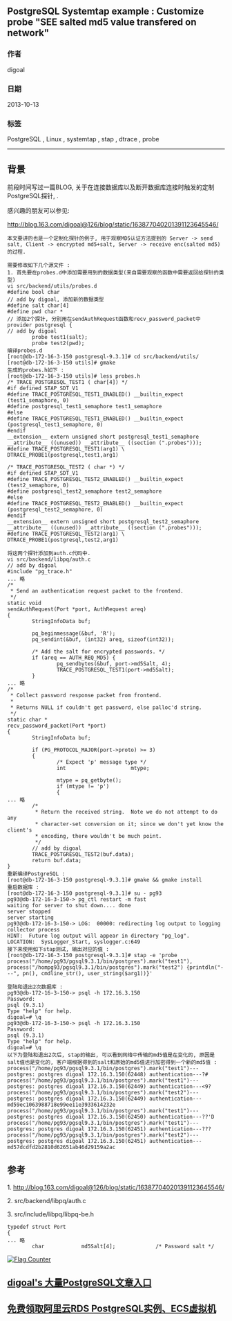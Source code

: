 ## PostgreSQL Systemtap example : Customize probe "SEE salted md5 value transfered on network"  
                                               
### 作者                                           
digoal                                             
                                         
### 日期                                                            
2013-10-13                                         
                                          
### 标签                                         
PostgreSQL , Linux , systemtap , stap , dtrace , probe                                          
                                                                           
----                                                   
                                                                                       
## 背景           
前段时间写过一篇BLOG, 关于在连接数据库以及断开数据库连接时触发的定制PostgreSQL探针, .  
  
感兴趣的朋友可以参见:  
  
  
http://blog.163.com/digoal@126/blog/static/163877040201391123645546/  
  
```  
本文要讲的也是一个定制化探针的例子, 用于观察MD5认证方法提到的 Server -> send salt, Client -> encrypted md5+salt, Server -> receive enc(salted md5) 的过程.  
  
需要修改如下几个源文件 :   
1. 首先要在probes.d中添加需要用到的数据类型(来自需要观察的函数中需要返回给探针的类型)  
vi src/backend/utils/probes.d  
#define bool char  
// add by digoal, 添加新的数据类型  
#define salt char[4]  
#define pwd char *  
// 添加2个探针, 分别用在sendAuthRequest函数和recv_password_packet中  
provider postgresql {  
// add by digoal  
        probe test1(salt);  
        probe test2(pwd);  
编译probes.d  
[root@db-172-16-3-150 postgresql-9.3.1]# cd src/backend/utils/  
[root@db-172-16-3-150 utils]# gmake  
生成的probes.h如下 :   
[root@db-172-16-3-150 utils]# less probes.h  
/* TRACE_POSTGRESQL_TEST1 ( char[4]) */  
#if defined STAP_SDT_V1  
#define TRACE_POSTGRESQL_TEST1_ENABLED() __builtin_expect (test1_semaphore, 0)  
#define postgresql_test1_semaphore test1_semaphore  
#else  
#define TRACE_POSTGRESQL_TEST1_ENABLED() __builtin_expect (postgresql_test1_semaphore, 0)  
#endif  
__extension__ extern unsigned short postgresql_test1_semaphore __attribute__ ((unused)) __attribute__ ((section (".probes")));  
#define TRACE_POSTGRESQL_TEST1(arg1) \  
DTRACE_PROBE1(postgresql,test1,arg1)  
  
/* TRACE_POSTGRESQL_TEST2 ( char *) */  
#if defined STAP_SDT_V1  
#define TRACE_POSTGRESQL_TEST2_ENABLED() __builtin_expect (test2_semaphore, 0)  
#define postgresql_test2_semaphore test2_semaphore  
#else  
#define TRACE_POSTGRESQL_TEST2_ENABLED() __builtin_expect (postgresql_test2_semaphore, 0)  
#endif  
__extension__ extern unsigned short postgresql_test2_semaphore __attribute__ ((unused)) __attribute__ ((section (".probes")));  
#define TRACE_POSTGRESQL_TEST2(arg1) \  
DTRACE_PROBE1(postgresql,test2,arg1)  
  
将这两个探针添加到auth.c代码中.  
vi src/backend/libpq/auth.c  
// add by digoal  
#include "pg_trace.h"  
... 略  
/*  
 * Send an authentication request packet to the frontend.  
 */  
static void  
sendAuthRequest(Port *port, AuthRequest areq)  
{  
        StringInfoData buf;  
  
        pq_beginmessage(&buf, 'R');  
        pq_sendint(&buf, (int32) areq, sizeof(int32));  
  
        /* Add the salt for encrypted passwords. */  
        if (areq == AUTH_REQ_MD5) {  
                pq_sendbytes(&buf, port->md5Salt, 4);  
                TRACE_POSTGRESQL_TEST1(port->md5Salt);  
        }  
... 略  
/*  
 * Collect password response packet from frontend.  
 *  
 * Returns NULL if couldn't get password, else palloc'd string.  
 */  
static char *  
recv_password_packet(Port *port)  
{  
        StringInfoData buf;  
  
        if (PG_PROTOCOL_MAJOR(port->proto) >= 3)  
        {  
                /* Expect 'p' message type */  
                int                     mtype;  
  
                mtype = pq_getbyte();  
                if (mtype != 'p')  
                {  
... 略  
        /*  
         * Return the received string.  Note we do not attempt to do any  
         * character-set conversion on it; since we don't yet know the client's  
         * encoding, there wouldn't be much point.  
         */  
        // add by digoal  
        TRACE_POSTGRESQL_TEST2(buf.data);  
        return buf.data;  
}  
重新编译PostgreSQL :   
[root@db-172-16-3-150 postgresql-9.3.1]# gmake && gmake install  
重启数据库 :   
[root@db-172-16-3-150 postgresql-9.3.1]# su - pg93  
pg93@db-172-16-3-150-> pg_ctl restart -m fast  
waiting for server to shut down.... done  
server stopped  
server starting  
pg93@db-172-16-3-150-> LOG:  00000: redirecting log output to logging collector process  
HINT:  Future log output will appear in directory "pg_log".  
LOCATION:  SysLogger_Start, syslogger.c:649  
接下来使用如下stap测试, 输出对应的值 :   
[root@db-172-16-3-150 postgresql-9.3.1]# stap -e 'probe process("/home/pg93/pgsql9.3.1/bin/postgres").mark("test1"), process("/hompg93/pgsql9.3.1/bin/postgres").mark("test2") {printdln("---", pn(), cmdline_str(), user_string($arg1))}'  
  
登陆和退出2次数据库 :   
pg93@db-172-16-3-150-> psql -h 172.16.3.150  
Password:   
psql (9.3.1)  
Type "help" for help.  
digoal=# \q  
pg93@db-172-16-3-150-> psql -h 172.16.3.150  
Password:   
psql (9.3.1)  
Type "help" for help.  
digoal=# \q  
以下为登陆和退出2次后, stap的输出, 可以看到网络中传输的md5值是在变化的, 原因是salt值也是变化的, 客户端根据得到的salt和原始的md5值进行加密得到一个新的md5值 :   
process("/home/pg93/pgsql9.3.1/bin/postgres").mark("test1")---postgres: postgres digoal 172.16.3.150(62448) authentication---?#  
process("/home/pg93/pgsql9.3.1/bin/postgres").mark("test1")---postgres: postgres digoal 172.16.3.150(62449) authentication---<9?  
process("/home/pg93/pgsql9.3.1/bin/postgres").mark("test2")---postgres: postgres digoal 172.16.3.150(62449) authentication---md59ec1063988718e99ee11e3933614232e  
process("/home/pg93/pgsql9.3.1/bin/postgres").mark("test1")---postgres: postgres digoal 172.16.3.150(62450) authentication---??'D  
process("/home/pg93/pgsql9.3.1/bin/postgres").mark("test1")---postgres: postgres digoal 172.16.3.150(62451) authentication---???process("/home/pg93/pgsql9.3.1/bin/postgres").mark("test2")---postgres: postgres digoal 172.16.3.150(62451) authentication---md57dcdfd2b2810d62651ab46d29159a2ac  
```  
  
## 参考  
1\. http://blog.163.com/digoal@126/blog/static/163877040201391123645546/  
  
2\. src/backend/libpq/auth.c  
  
3\. src/include/libpq/libpq-be.h  
  
```  
typedef struct Port  
{  
... 略  
        char            md5Salt[4];             /* Password salt */  
```  
    
  
<a rel="nofollow" href="http://info.flagcounter.com/h9V1"  ><img src="http://s03.flagcounter.com/count/h9V1/bg_FFFFFF/txt_000000/border_CCCCCC/columns_2/maxflags_12/viewers_0/labels_0/pageviews_0/flags_0/"  alt="Flag Counter"  border="0"  ></a>  
  
  
  
  
  
  
## [digoal's 大量PostgreSQL文章入口](https://github.com/digoal/blog/blob/master/README.md "22709685feb7cab07d30f30387f0a9ae")
  
  
## [免费领取阿里云RDS PostgreSQL实例、ECS虚拟机](https://free.aliyun.com/ "57258f76c37864c6e6d23383d05714ea")
  
